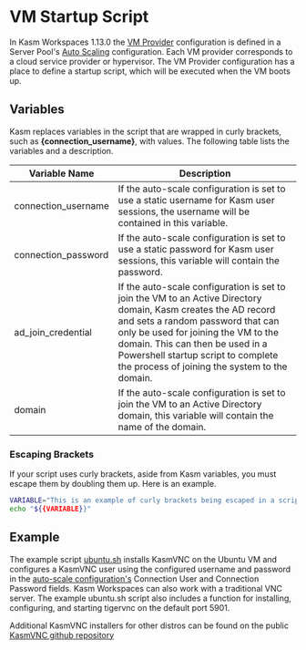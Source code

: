 # VM Startup Script
In Kasm Workspaces 1.13.0 the [VM Provider](https://www.kasmweb.com/docs/latest/guide/compute/pools.html#vm-provider-configs) configuration is defined in a Server Pool's [Auto Scaling](https://www.kasmweb.com/docs/latest/guide/compute/pools.html#autoscale-configurations) configuration. Each VM provider corresponds to a cloud service provider or hypervisor. The VM Provider configuration has a place to define a startup script, which will be executed when the VM boots up. 

## Variables

Kasm replaces variables in the script that are wrapped in curly brackets, such as **{connection_username}**, with values. The following table lists the variables and a description.

| Variable Name      | Description                              |
| ------------------ | ---------------------------------------- |
| connection_username | If the auto-scale configuration is set to use a static username for Kasm user sessions, the username will be contained in this variable. |
| connection_password | If the auto-scale configuration is set to use a static password for Kasm user sessions, this variable will contain the password. |
| ad_join_credential | If the auto-scale configuration is set to join the VM to an Active Directory domain, Kasm creates the AD record and sets a random password that can only be used for joining the VM to the domain. This can then be used in a Powershell startup script to complete the process of joining the system to the domain. |
| domain | If the auto-scale configuration is set to join the VM to an Active Directory domain, this variable will contain the name of the domain. |

### Escaping Brackets
If your script uses curly brackets, aside from Kasm variables, you must escape them by doubling them up. Here is an example.

```bash
VARIABLE="This is an example of curly brackets being escaped in a script."
echo "${{VARIABLE}}"
```

## Example
The example script [ubuntu.sh](./ubuntu.sh) installs KasmVNC on the Ubuntu VM and configures a KasmVNC user using the configured username and password in the [auto-scale configuration's](https://www.kasmweb.com/docs/latest/guide/compute/pools.html#autoscale-configurations) Connection User and Connection Password fields. Kasm Workspaces can also work with a traditional VNC server. The example ubuntu.sh script also includes a function for installing, configuring, and starting tigervnc on the default port 5901.

Additional KasmVNC installers for other distros can be found on the public [KasmVNC github repository](https://github.com/kasmtech/KasmVNC/releases)